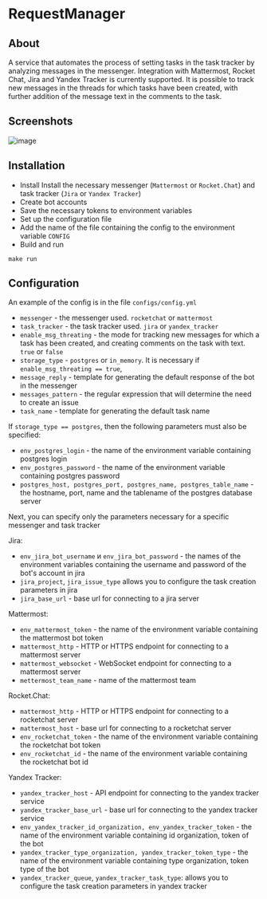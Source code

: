 # RequestManager

## About
A service that automates the process of setting tasks in the task tracker by analyzing messages in the messenger. Integration with Mattermost, Rocket Chat, Jira and Yandex Tracker is currently supported. It is possible to track new messages in the threads for which tasks have been created, with further addition of the message text in the comments to the task.

## Screenshots

![image](https://drive.google.com/uc?export=view&id=1FafBEh-SpztnF7gqo5aLkAa4zww1CthI)

## Installation
* Install Install the necessary messenger (`Mattermost` or `Rocket.Chat`) and task tracker (`Jira` or `Yandex Tracker`)
* Create bot accounts
* Save the necessary tokens to environment variables
* Set up the configuration file
* Add the name of the file containing the config to the environment variable `CONFIG`
* Build and run
```
make run
```

## Configuration 
An example of the config is in the file `configs/config.yml`
* `messenger` - the messenger used. `rocketchat` or `mattermost`
* `task_tracker` - the task tracker used. `jira` or `yandex_tracker`
* `enable_msg_threating` - the mode for tracking new messages for which a task has been created, and creating comments on the task with text. `true` or `false`
* `storage_type` - `postgres` or `in_memory`. It is necessary if `enable_msg_threating == true`, 
* `message_reply` - template for generating the default response of the bot in the messenger
* `messages_pattern` - the regular expression that will determine the need to create an issue
* `task_name` - template for generating the default task name

If `storage_type == postgres`, then the following parameters must also be specified:

* `env_postgres_login` - the name of the environment variable containing postgres login
* `env_postgres_password` - the name of the environment variable containing postgres password
* `postgres_host, postgres_port, postgres_name, postgres_table_name` - the hostname, port, name and the tablename of the postgres database server

Next, you can specify only the parameters necessary for a specific messenger and task tracker

Jira:
* `env_jira_bot_username` и `env_jira_bot_password` - the names of the environment variables containing the username and password of the bot's account in jira
* `jira_project`, `jira_issue_type` allows you to configure the task creation parameters in jira
* `jira_base_url` - base url for connecting to a jira server

Mattermost:
* `env_mattermost_token` - the name of the environment variable containing the mattermost bot token
* `mattermost_http` - HTTP or HTTPS endpoint for connecting to a mattermost server
* `mattermost_websocket` - WebSocket endpoint for connecting to a mattermost server
* `mettermost_team_name` - name of the mattermost team

Rocket.Chat:
* `mattermost_http` - HTTP or HTTPS endpoint for connecting to a rocketchat server
* `mattermost_host` - base url for connecting to a rocketchat server
* `env_rocketchat_token` - the name of the environment variable containing the rocketchat bot token
* `env_rocketchat_id` - the name of the environment variable containing the rocketchat bot id

Yandex Tracker:

* `yandex_tracker_host` - API endpoint for connecting to the yandex tracker service
* `yandex_tracker_base_url` - base url for connecting to the yandex tracker service
* `env_yandex_tracker_id_organization, env_yandex_tracker_token` - the name of the environment variable containing id organization, token of the bot
* `yandex_tracker_type_organization, yandex_tracker_token_type` - the name of the environment variable containing type organization, token type of the bot
* `yandex_tracker_queue`, `yandex_tracker_task_type`: allows you to configure the task creation parameters in yandex tracker
